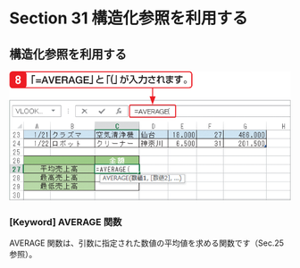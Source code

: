 # Section 31 構造化参照を利用する

## 構造化参照を利用する

![](003.png)

### [Keyword] AVERAGE 関数
AVERAGE 関数は、引数に指定された数値の平均値を求める関数です（Sec.25参照）。
